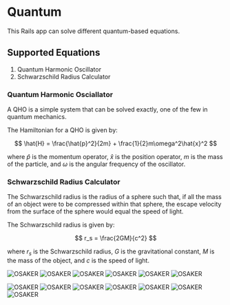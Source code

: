 # Quantum

This Rails app can solve different quantum-based equations.

## Supported Equations

1. Quantum Harmonic Oscillator
2. Schwarzschild Radius Calculator

### Quantum Harmonic Osciallator

A QHO is a simple system that can be solved exactly, one of the few in quantum mechanics.

The Hamiltonian for a QHO is given by:

$$
\hat{H} = \frac{\hat{p}^2}{2m} + \frac{1}{2}m\omega^2\hat{x}^2
$$

where $\hat{p}$ is the momentum operator, $\hat{x}$ is the position operator, $m$ is the mass of the particle, and $\omega$ is the angular frequency of the oscillator.

### Schwarzschild Radius Calculator

The Schwarzschild radius is the radius of a sphere such that, if all the mass of an object were to be compressed within that sphere, the escape velocity from the surface of the sphere would equal the speed of light.

The Schwarzschild radius is given by:

$$
r_s = \frac{2GM}{c^2}
$$

where $r_s$ is the Schwarzschild radius, $G$ is the gravitational constant, $M$ is the mass of the object, and $c$ is the speed of light.

![OSAKER](images/osaker.png)
![OSAKER](images/osaker.png)
![OSAKER](images/osaker.png)
![OSAKER](images/osaker.png)
![OSAKER](images/osaker.png)
![OSAKER](images/osaker.png)

![OSAKER](images/chiyo.png)
![OSAKER](images/chiyo.png)
![OSAKER](images/chiyo.png)
![OSAKER](images/chiyo.png)
![OSAKER](images/chiyo.png)
![OSAKER](images/chiyo.png)
![OSAKER](images/chiyo.png)

